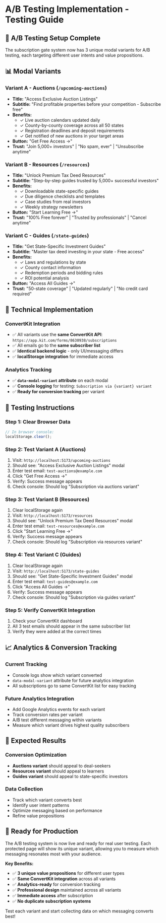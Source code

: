 # A/B Testing Implementation - Testing Guide

## 🎯 **A/B Testing Setup Complete**

The subscription gate system now has 3 unique modal variants for A/B testing, each targeting different user intents and value propositions.

## 📊 **Modal Variants**

### **Variant A - Auctions (`/upcoming-auctions`)**
- **Title:** "Access Exclusive Auction Listings"
- **Subtitle:** "Find profitable properties before your competition - Subscribe free"
- **Benefits:**
  - ✓ Live auction calendars updated daily
  - ✓ County-by-county coverage across all 50 states
  - ✓ Registration deadlines and deposit requirements
  - ✓ Get notified of new auctions in your target areas
- **Button:** "Get Free Access →"
- **Trust:** "Join 5,000+ investors" | "No spam, ever" | "Unsubscribe anytime"

### **Variant B - Resources (`/resources`)**
- **Title:** "Unlock Premium Tax Deed Resources"
- **Subtitle:** "Step-by-step guides trusted by 5,000+ successful investors"
- **Benefits:**
  - ✓ Downloadable state-specific guides
  - ✓ Due diligence checklists and templates
  - ✓ Case studies from real investors
  - ✓ Weekly strategy newsletters
- **Button:** "Start Learning Free →"
- **Trust:** "100% Free forever" | "Trusted by professionals" | "Cancel anytime"

### **Variant C - Guides (`/state-guides`)**
- **Title:** "Get State-Specific Investment Guides"
- **Subtitle:** "Master tax deed investing in your state - Free access"
- **Benefits:**
  - ✓ Laws and regulations by state
  - ✓ County contact information
  - ✓ Redemption periods and bidding rules
  - ✓ ROI potential analysis
- **Button:** "Access All Guides →"
- **Trust:** "50-state coverage" | "Updated regularly" | "No credit card required"

## 🔧 **Technical Implementation**

### **ConvertKit Integration**
- ✅ All variants use the **same ConvertKit API**: `https://app.kit.com/forms/8630938/subscriptions`
- ✅ All emails go to the **same subscriber list**
- ✅ **Identical backend logic** - only UI/messaging differs
- ✅ **localStorage integration** for immediate access

### **Analytics Tracking**
- ✅ **`data-modal-variant` attribute** on each modal
- ✅ **Console logging** for testing: `Subscription via {variant} variant`
- ✅ **Ready for conversion tracking** per variant

## 🧪 **Testing Instructions**

### **Step 1: Clear Browser Data**
```javascript
// In browser console:
localStorage.clear();
```

### **Step 2: Test Variant A (Auctions)**
1. Visit: `http://localhost:5173/upcoming-auctions`
2. Should see: "Access Exclusive Auction Listings" modal
3. Enter test email: `test-auctions@example.com`
4. Click "Get Free Access →"
5. Verify: Success message appears
6. Check console: Should log "Subscription via auctions variant"

### **Step 3: Test Variant B (Resources)**
1. Clear localStorage again
2. Visit: `http://localhost:5173/resources`
3. Should see: "Unlock Premium Tax Deed Resources" modal
4. Enter test email: `test-resources@example.com`
5. Click "Start Learning Free →"
6. Verify: Success message appears
7. Check console: Should log "Subscription via resources variant"

### **Step 4: Test Variant C (Guides)**
1. Clear localStorage again
2. Visit: `http://localhost:5173/state-guides`
3. Should see: "Get State-Specific Investment Guides" modal
4. Enter test email: `test-guides@example.com`
5. Click "Access All Guides →"
6. Verify: Success message appears
7. Check console: Should log "Subscription via guides variant"

### **Step 5: Verify ConvertKit Integration**
1. Check your ConvertKit dashboard
2. All 3 test emails should appear in the same subscriber list
3. Verify they were added at the correct times

## 📈 **Analytics & Conversion Tracking**

### **Current Tracking**
- Console logs show which variant converted
- `data-modal-variant` attribute for future analytics integration
- All subscriptions go to same ConvertKit list for easy tracking

### **Future Analytics Integration**
- Add Google Analytics events for each variant
- Track conversion rates per variant
- A/B test different messaging within variants
- Measure which variant drives highest quality subscribers

## 🎯 **Expected Results**

### **Conversion Optimization**
- **Auctions variant** should appeal to deal-seekers
- **Resources variant** should appeal to learners
- **Guides variant** should appeal to state-specific investors

### **Data Collection**
- Track which variant converts best
- Identify user intent patterns
- Optimize messaging based on performance
- Refine value propositions

## 🚀 **Ready for Production**

The A/B testing system is now live and ready for real user testing. Each protected page will show its unique variant, allowing you to measure which messaging resonates most with your audience.

**Key Benefits:**
- ✅ **3 unique value propositions** for different user types
- ✅ **Same ConvertKit integration** across all variants
- ✅ **Analytics-ready** for conversion tracking
- ✅ **Professional design** maintained across all variants
- ✅ **Immediate access** after subscription
- ✅ **No duplicate subscription systems**

Test each variant and start collecting data on which messaging converts best!






